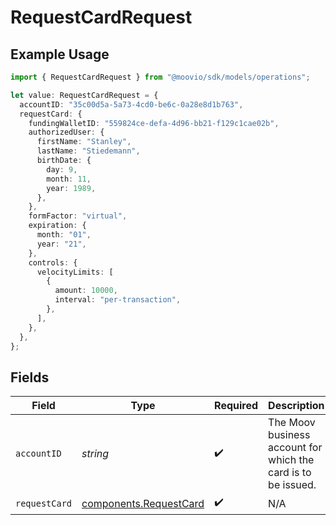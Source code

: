 # RequestCardRequest

## Example Usage

```typescript
import { RequestCardRequest } from "@moovio/sdk/models/operations";

let value: RequestCardRequest = {
  accountID: "35c00d5a-5a73-4cd0-be6c-0a28e8d1b763",
  requestCard: {
    fundingWalletID: "559824ce-defa-4d96-bb21-f129c1cae02b",
    authorizedUser: {
      firstName: "Stanley",
      lastName: "Stiedemann",
      birthDate: {
        day: 9,
        month: 11,
        year: 1989,
      },
    },
    formFactor: "virtual",
    expiration: {
      month: "01",
      year: "21",
    },
    controls: {
      velocityLimits: [
        {
          amount: 10000,
          interval: "per-transaction",
        },
      ],
    },
  },
};
```

## Fields

| Field                                                            | Type                                                             | Required                                                         | Description                                                      |
| ---------------------------------------------------------------- | ---------------------------------------------------------------- | ---------------------------------------------------------------- | ---------------------------------------------------------------- |
| `accountID`                                                      | *string*                                                         | :heavy_check_mark:                                               | The Moov business account for which the card is to be issued.    |
| `requestCard`                                                    | [components.RequestCard](../../models/components/requestcard.md) | :heavy_check_mark:                                               | N/A                                                              |